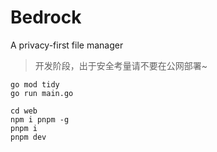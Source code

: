 # Bedrock

A privacy-first file manager

> 开发阶段，出于安全考量请不要在公网部署~

~~~shell
go mod tidy
go run main.go
~~~

~~~shell
cd web
npm i pnpm -g
pnpm i
pnpm dev
~~~
